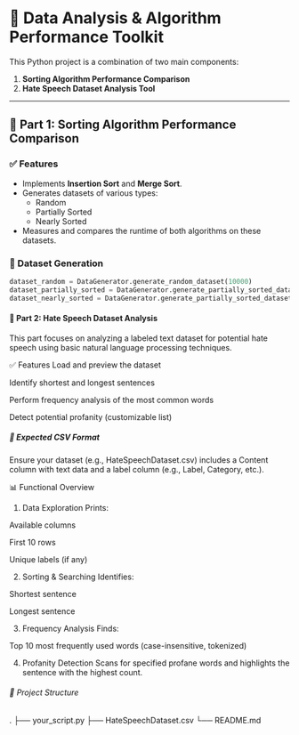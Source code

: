 # 🧠 Data Analysis & Algorithm Performance Toolkit

This Python project is a combination of two main components:

1. **Sorting Algorithm Performance Comparison**  
2. **Hate Speech Dataset Analysis Tool**

---

## 📌 Part 1: Sorting Algorithm Performance Comparison

### ✅ Features
- Implements **Insertion Sort** and **Merge Sort**.
- Generates datasets of various types:
  - Random
  - Partially Sorted
  - Nearly Sorted
- Measures and compares the runtime of both algorithms on these datasets.

### 🧪 Dataset Generation

```python
dataset_random = DataGenerator.generate_random_dataset(10000)
dataset_partially_sorted = DataGenerator.generate_partially_sorted_dataset(10000, 0.8)
dataset_nearly_sorted = DataGenerator.generate_partially_sorted_dataset(10000, 0.95) 
```

#### 📌 Part 2: Hate Speech Dataset Analysis
This part focuses on analyzing a labeled text dataset for potential hate speech using basic natural language processing techniques.

✅ Features
Load and preview the dataset

Identify shortest and longest sentences

Perform frequency analysis of the most common words

Detect potential profanity (customizable list)

##### 📁 Expected CSV Format
Ensure your dataset (e.g., HateSpeechDataset.csv) includes a Content column with text data and a label column (e.g., Label, Category, etc.).

📊 Functional Overview
1. Data Exploration
Prints:

Available columns

First 10 rows

Unique labels (if any)

2. Sorting & Searching
Identifies:

Shortest sentence

Longest sentence

3. Frequency Analysis
Finds:

Top 10 most frequently used words (case-insensitive, tokenized)

4. Profanity Detection
Scans for specified profane words and highlights the sentence with the highest count.

###### 🧰 Project Structure
.
├── your_script.py
├── HateSpeechDataset.csv
└── README.md
